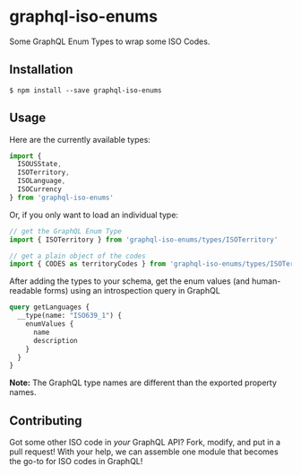 graphql-iso-enums
=================

Some GraphQL Enum Types to wrap some ISO Codes.

## Installation

```shell
$ npm install --save graphql-iso-enums
```

## Usage

Here are the currently available types:

```js
import {
  ISOUSState,
  ISOTerritory,
  ISOLanguage,
  ISOCurrency
} from 'graphql-iso-enums'
```

Or, if you only want to load an individual type:

```js
// get the GraphQL Enum Type
import { ISOTerritory } from 'graphql-iso-enums/types/ISOTerritory'

// get a plain object of the codes
import { CODES as territoryCodes } from 'graphql-iso-enums/types/ISOTerritory'
```

After adding the types to your schema, get the enum values (and human-readable forms) using an introspection query in GraphQL

```graphql
query getLanguages {
  __type(name: "ISO639_1") {
    enumValues {
      name
      description
    }
  }
}
```

**Note:** The GraphQL type names are different than the exported property names.

## Contributing

Got some other ISO code in *your* GraphQL API? Fork, modify, and put in a pull request! With your help, we can assemble one module that becomes the go-to for ISO codes in GraphQL!
